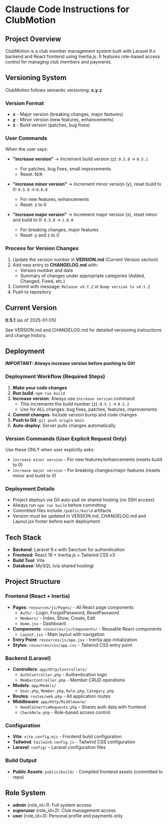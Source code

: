 # Claude Code Instructions for ClubMotion

## Project Overview
ClubMotion is a club member management system built with Laravel 9.x backend and React frontend using Inertia.js. It features role-based access control for managing club members and payments.

## Versioning System

ClubMotion follows semantic versioning: **x.y.z**

### Version Format
- **x** - Major version (breaking changes, major features)
- **y** - Minor version (new features, enhancements)
- **z** - Build version (patches, bug fixes)

### User Commands
When the user says:

- **"increase version"** → Increment build version (z): `0.5.0` → `0.5.1`
  - For patches, bug fixes, small improvements
  - Reset: N/A

- **"increase minor version"** → Increment minor version (y), reset build to 0: `0.5.0` → `0.6.0`
  - For new features, enhancements
  - Reset: z to 0

- **"increase major version"** → Increment major version (x), reset minor and build to 0: `0.5.0` → `1.0.0`
  - For breaking changes, major features
  - Reset: y and z to 0

### Process for Version Changes

1. Update the version number in **VERSION.md** (Current Version section)
2. Add new entry to **CHANGELOG.md** with:
   - Version number and date
   - Summary of changes under appropriate categories (Added, Changed, Fixed, etc.)
3. Commit with message: `Release vX.Y.Z` or `Bump version to vX.Y.Z`
4. Push to repository

## Current Version
**0.5.1** (as of 2025-01-05)

See VERSION.md and CHANGELOG.md for detailed versioning instructions and change history.

## Deployment

**IMPORTANT: Always increase version before pushing to Git!**

### Deployment Workflow (Required Steps)

1. **Make your code changes**
2. **Run build**: `npm run build`
3. **Increase version**: Always use `increase version` command
   - This increments the build number (z): `0.5.1` → `0.5.2`
   - Use for ALL changes: bug fixes, patches, features, improvements
4. **Commit changes**: Include version bump and code changes
5. **Push to Git**: `git push origin main`
6. **Auto-deploy**: Server pulls changes automatically

### Version Commands (User Explicit Request Only)
Use these ONLY when user explicitly asks:
- `increase minor version` - For new features/enhancements (resets build to 0)
- `increase major version` - For breaking changes/major features (resets minor and build to 0)

### Deployment Details
- Project deploys via Git auto-pull on shared hosting (no SSH access)
- Always run `npm run build` before committing
- Committed files include `/public/build` artifacts
- Version must be updated in VERSION.md, CHANGELOG.md and Layout.jsx footer before each deployment

## Tech Stack
- **Backend**: Laravel 9.x with Sanctum for authentication
- **Frontend**: React 18 + Inertia.js + Tailwind CSS v3
- **Build Tool**: Vite
- **Database**: MySQL (via shared hosting)

## Project Structure

### Frontend (React + Inertia)
- **Pages**: `resources/js/Pages/` - All React page components
  - `Auth/` - Login, ForgotPassword, ResetPassword
  - `Members/` - Index, Show, Create, Edit
  - `Home.jsx` - Dashboard
- **Components**: `resources/js/Components/` - Reusable React components
  - `Layout.jsx` - Main layout with navigation
- **Entry Point**: `resources/js/app.jsx` - Inertia app initialization
- **Styles**: `resources/css/app.css` - Tailwind CSS entry point

### Backend (Laravel)
- **Controllers**: `app/Http/Controllers/`
  - `AuthController.php` - Authentication logic
  - `MemberController.php` - Member CRUD operations
- **Models**: `app/Models/`
  - `User.php`, `Member.php`, `Role.php`, `Category.php`
- **Routes**: `routes/web.php` - All application routes
- **Middleware**: `app/Http/Middleware/`
  - `HandleInertiaRequests.php` - Shares auth data with frontend
  - `CheckRole.php` - Role-based access control

### Configuration
- **Vite**: `vite.config.mjs` - Frontend build configuration
- **Tailwind**: `tailwind.config.js` - Tailwind CSS configuration
- **Laravel**: `config/` - Laravel configuration files

### Build Output
- **Public Assets**: `public/build/` - Compiled frontend assets (committed to repo)

## Role System
- **admin** (role_id=1): Full system access
- **superuser** (role_id=2): Club management access
- **user** (role_id=3): Personal profile and payments only
